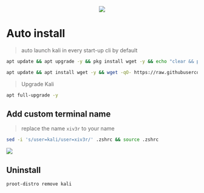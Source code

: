 <p align="center"><img src="https://hits.seeyoufarm.com/api/count/incr/badge.svg?url=https%3A%2F%2Fgithub.com%2Fxiv3r%2Fproot-distro-kali&count_bg=%2379C83D&title_bg=%23555555&icon=&icon_color=%23E7E7E7&title=%F0%9F%91%81%EF%B8%8F+%F0%9F%91%81%EF%B8%8F&edge_flat=false">

# Auto install
> auto launch kali in every start-up
> cli by default
```sh
apt update && apt upgrade -y && pkg install wget -y && echo "clear && proot-distro login kali" >> $PREFIX/etc/bash.bashrc && wget -qO- https://raw.githubusercontent.com/xiv3r/proot-distro-kali/refs/heads/main/files/setup.sh | sh && proot-distro login kali
```
```sh
apt update && apt install wget -y && wget -qO- https://raw.githubusercontent.com/xiv3r/proot-distro-kali/refs/heads/main/zsh/zsh.sh | sh && source .zshrc
```
> Upgrade Kali
```sh
apt full-upgrade -y
```
## Add custom terminal name
> replace the name `xiv3r` to your name
```sh
sed -i 's/user=kali/user=xiv3r/' .zshrc && source .zshrc
```

<img src="https://github.com/xiv3r/proot-distro-kali/blob/main/files/kalizshrc.png">

## Uninstall
```sh
proot-distro remove kali
```

